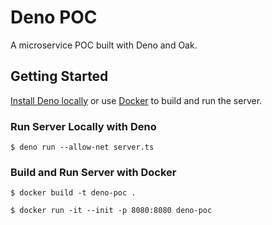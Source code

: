 # Deno POC

A microservice POC built with Deno and Oak.

## Getting Started

[Install Deno locally](https://deno.land/#installation) or use [Docker](https://www.docker.com/products/docker-desktop) to build and run the server.  

### Run Server Locally with Deno

```
$ deno run --allow-net server.ts
```

### Build and Run Server with Docker
```
$ docker build -t deno-poc .
```

```
$ docker run -it --init -p 8080:8080 deno-poc
```